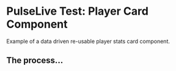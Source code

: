 # PulseLive Test: Player Card Component

Example of a data driven re-usable player stats card component.

## The process...
